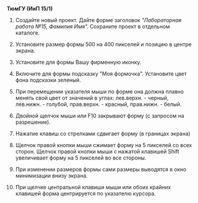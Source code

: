 **ТюмГУ (ИиП 15/1)**

1. Создайте новый проект. Дайте форме заголовок _"Лабораторная работа №15, Фамилия Имя"._ Сохраните проект в отдельном каталоге.

2. Установите размер формы 500 на 400 пикселей и позицию в центре экрана.

3. Установите для формы Вашу фирменную иконку.

4. Включите для формы подсказку "Моя формочка". Установите цвет фона подсказки зеленый.

5. При перемещении указателя мыши по форме она должна плавно менять свой цвет от значений в углах: лев.верхн. - черный, лев.нижн. - голубой, прав.верхн. - красный, прав.нижн. - белый.

6. Двойной щелчок мыши или F10 закрывают форму (с запросом на разрешение).

7. Нажатие клавиш со стрелками сдвигает форму (в границах экрана)

8. Щелчок правой кнопки мыши сжимает форму на 5 пикселей со всех сторон. Щелчок правой кнопки мыши с нажатой клавишей Shift увеличивает форму на 5 пикселей во все стороны.

9. При изменении размеров формы сами размеры выводятся в окно минимизации внизу экрана.

10. При щелчке центральной клавиши мыши или обоих крайних клавишей форма центрируется по указателю курсора.